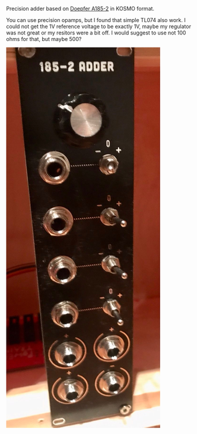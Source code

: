 Precision adder based on [Doepfer A185-2](https://doepfer.de/a1852.htm) in KOSMO format.

You can use precision opamps, but I found that simple TL074 also work.
I could not get the 1V reference voltage to be exactly 1V, maybe my regulator was not great or my resitors were a bit off. 
I would suggest to use not 100 ohms for that, but maybe 500? 

![Picture of module in case](./img/precadder.jpg)


